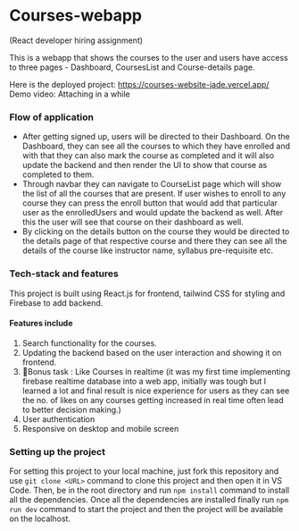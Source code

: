 # Courses-webapp
(React developer hiring assignment)

This is a webapp that shows the courses to the user and users have access to three pages - Dashboard, CoursesList and Course-details page. 

Here is the deployed project: https://courses-website-jade.vercel.app/
Demo video: Attaching in a while
### Flow of application
- After getting signed up, users will be directed to their Dashboard. On the Dashboard, they can see all the courses to which they have enrolled and with that they can also mark the course as completed and it will also update the backend and then render the UI to show that course as completed to them. 
- Through navbar they can navigate to CourseList page which will show the list of all the courses that are present. If user wishes to enroll to any course they can press the enroll button that would add that particular user as the enrolledUsers and would update the backend as well. After this the user will see that course on their dashboard as well. 
- By clicking on the details button on the course they would be directed to the details page of that respective course and there they can see all the details of the course like instructor name, syllabus pre-requisite etc.


### Tech-stack and features
This project is built using React.js for frontend, tailwind CSS for styling and Firebase to add backend.
#### Features include
1. Search functionality for the courses.
2. Updating the backend based on the user interaction and showing it on frontend.
3. 🎁Bonus task : Like Courses in realtime (it was my first time implementing firebase realtime database into a web app, initially was tough but I learned a lot and final result is nice experience for users as they can see the no. of likes on any courses getting increased in real time often lead to better decision making.)
4. User authentication 
5. Responsive on desktop and mobile screen

### Setting up the project
For setting this project to your local machine, just fork this repository and use ```git clone <URL>``` command to clone this project and then open it in VS Code. Then, be in the root directory and run ```npm install``` command to install all the dependencies. Once all the dependencies are installed finally run ```npm run dev``` command to start the project and then the project will be available on the localhost. 
